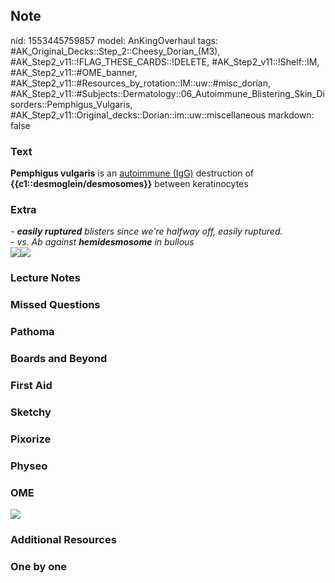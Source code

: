 ## Note
nid: 1553445759857
model: AnKingOverhaul
tags: #AK_Original_Decks::Step_2::Cheesy_Dorian_(M3), #AK_Step2_v11::!FLAG_THESE_CARDS::!DELETE, #AK_Step2_v11::!Shelf::IM, #AK_Step2_v11::#OME_banner, #AK_Step2_v11::#Resources_by_rotation::IM::uw::#misc_dorian, #AK_Step2_v11::#Subjects::Dermatology::06_Autoimmune_Blistering_Skin_Disorders::Pemphigus_Vulgaris, #AK_Step2_v11::Original_decks::Dorian::im::uw::miscellaneous
markdown: false

### Text
<div>
  <div>
    <b>Pemphigus vulgaris</b> is an <u>autoimmune (IgG)</u>
    destruction of <b>{{c1::desmoglein/desmosomes}}</b> between
    keratinocytes
  </div>
</div>

### Extra
<div>
  <div>
    <div style="display: inline !important;">
      <div style="display: inline !important;">
        <i>- <b>easily ruptured</b> blisters since we're halfway
        off, easily ruptured.</i>
      </div>
    </div>
  </div>
  <div>
    <div style="display: inline !important;">
      <div style="display: inline !important;">
        <i>- vs. Ab against <b>hemidesmosome</b> in bullous</i>
      </div>
    </div>
  </div>
  <div>
    <div>
      <i><img src="paste-7920087197548545.jpg"><img src=
      "paste-2344218919960577.jpg"></i>
    </div>
  </div>
</div>

### Lecture Notes


### Missed Questions


### Pathoma


### Boards and Beyond


### First Aid


### Sketchy


### Pixorize


### Physeo


### OME
<div class="ome-widget">
  <a href="https://onlinemeded.org?ref=anki"><img src=
  "_OME_AnkiFlashcards_General_4.png"></a>
</div>

### Additional Resources


### One by one

